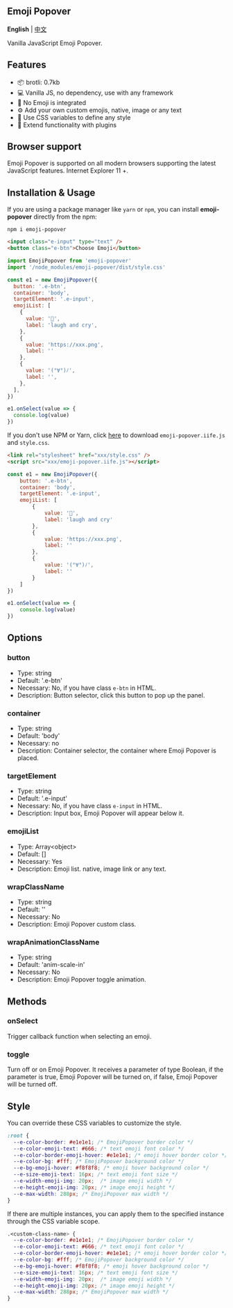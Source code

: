## Emoji Popover

**English** | [中文](./README.zh-CN.md)

Vanilla JavaScript Emoji Popover.

## Features

- 📦 brotli: 0.7kb
- 💻 Vanilla JS, no dependency, use with any framework
- 🙅‍ No Emoji is integrated
- ⚙️ Add your own custom emojis, native, image or any text
- 🎨 Use CSS variables to define any style
- 🧩 Extend functionality with plugins

## Browser support

Emoji Popover is supported on all modern browsers supporting the latest JavaScript features. Internet Explorer 11 +.

## Installation & Usage

If you are using a package manager like `yarn` or `npm`, you can install **emoji-popover** directly from the npm:

```
npm i emoji-popover
```

```HTML
<input class="e-input" type="text" />
<button class="e-btn">Choose Emoji</button>
```

```JavaScript
import EmojiPopover from 'emoji-popover'
import '/node_modules/emoji-popover/dist/style.css'

const e1 = new EmojiPopover({
  button: '.e-btn',
  container: 'body',
  targetElement: '.e-input',
  emojiList: [
    {
      value: '🤣',
      label: 'laugh and cry',
    },
    {
      value: 'https://xxx.png',
      label: ''
    },
    {
      value: '(°∀°)ﾉ',
      label: '',
    },
  ],
})

e1.onSelect(value => {
  console.log(value)
})
```

If you don't use NPM or Yarn, click [here](https://github.com/guangzan/emoji-popover/tree/master/dist)
to download `emoji-popover.iife.js` and `style.css`.

```HTML
<link rel="stylesheet" href="xxx/style.css" />
<script src="xxx/emoji-popover.iife.js"></script>
```

```JavaScript
const e1 = new EmojiPopover({
    button: '.e-btn',
    container: 'body',
    targetElement: '.e-input',
    emojiList: [
        {
            value: '🤣',
            label: 'laugh and cry'
        },
        {
            value: 'https://xxx.png',
            label: ''
        },
        {
            value: '(°∀°)ﾉ',
            label: ''
        }
    ]
})

e1.onSelect(value => {
    console.log(value)
})
```

## Options

### button

- Type: string
- Default: '.e-btn'
- Necessary: No, if you have class `e-btn` in HTML.
- Description: Button selector, click this button to pop up the panel.

### container

- Type: string
- Default: 'body'
- Necessary: no
- Description: Container selector, the container where Emoji Popover is placed.

### targetElement

- Type: string
- Default: '.e-input'
- Necessary: No, if you have class `e-input` in HTML.
- Description: Input box, Emoji Popover will appear below it.

### emojiList

- Type: Array\<object>
- Default: []
- Necessary: Yes
- Description: Emoji list. native, image link or any text.

### wrapClassName

- Type: string
- Default: ''
- Necessary: No
- Description: Emoji Popover custom class.

### wrapAnimationClassName

- Type: string
- Default: 'anim-scale-in'
- Necessary: No
- Description: Emoji Popover toggle animation.

## Methods

### onSelect

Trigger callback function when selecting an emoji.

### toggle

Turn off or on Emoji Popover. It receives a parameter of type Boolean, if the parameter is true, Emoji Popover will be turned on, if false, Emoji Popover will be turned off.

## Style

You can override these CSS variables to customize the style.

```CSS
:root {
  --e-color-border: #e1e1e1; /* EmojiPopover border color */
  --e-color-emoji-text: #666; /* text emoji font color */
  --e-color-border-emoji-hover: #e1e1e1; /* emoji hover border color */
  --e-color-bg: #fff; /* EmojiPopover background color */
  --e-bg-emoji-hover: #f8f8f8; /* emoji hover background color */
  --e-size-emoji-text: 16px; /* text emoji font size */
  --e-width-emoji-img: 20px;  /* image emoji width */
  --e-height-emoji-img: 20px; /* image emoji height */
  --e-max-width: 288px; /* EmojiPopover max width */
}
```

If there are multiple instances, you can apply them to the specified instance through the CSS variable scope.

```CSS
.<custom-class-name> {
  --e-color-border: #e1e1e1; /* EmojiPopover border color */
  --e-color-emoji-text: #666; /* text emoji font color */
  --e-color-border-emoji-hover: #e1e1e1; /* emoji hover border color */
  --e-color-bg: #fff; /* EmojiPopover background color */
  --e-bg-emoji-hover: #f8f8f8; /* emoji hover background color */
  --e-size-emoji-text: 16px; /* text emoji font size */
  --e-width-emoji-img: 20px;  /* image emoji width */
  --e-height-emoji-img: 20px; /* image emoji height */
  --e-max-width: 288px; /* EmojiPopover max width */
}
```

